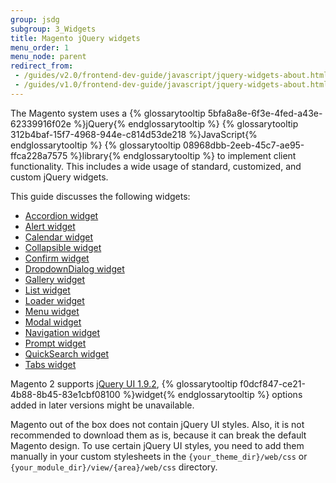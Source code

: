 ```yaml
---
group: jsdg
subgroup: 3_Widgets
title: Magento jQuery widgets
menu_order: 1
menu_node: parent
redirect_from:
 - /guides/v2.0/frontend-dev-guide/javascript/jquery-widgets-about.html
 - /guides/v1.0/frontend-dev-guide/javascript/jquery-widgets-about.html
---
```


The Magento system uses a {% glossarytooltip 5bfa8a8e-6f3e-4fed-a43e-62339916f02e %}jQuery{% endglossarytooltip %} {% glossarytooltip 312b4baf-15f7-4968-944e-c814d53de218 %}JavaScript{% endglossarytooltip %} {% glossarytooltip 08968dbb-2eeb-45c7-ae95-ffca228a7575 %}library{% endglossarytooltip %} to implement client functionality. This includes a wide usage of standard, customized, and custom jQuery widgets.

This guide discusses the following widgets:
<ul>
<li><a href="{{ page.baseurl }}/javascript-dev-guide/widgets/widget_accordion.html" target="_blank">Accordion widget</a> </li>
<li><a href="{{ page.baseurl }}/javascript-dev-guide/widgets/widget_alert.html" target="_blank">Alert widget</a> </li>
<li><a href="{{ page.baseurl }}/javascript-dev-guide/widgets/widget_calendar.html" target="_blank">Calendar widget</a></li>
<li><a href="{{ page.baseurl }}/javascript-dev-guide/widgets/widget_collapsible.html" target="_blank">Collapsible widget</a></li>
<li><a href="{{ page.baseurl }}/javascript-dev-guide/widgets/widget_confirm.html" target="_blank">Confirm widget</a></li>
<li><a href="{{ page.baseurl }}/javascript-dev-guide/widgets/widget_dialog.html" target="_blank">DropdownDialog widget</a></li>
<li><a href="{{ page.baseurl }}/javascript-dev-guide/widgets/widget_gallery.html" target="_blank">Gallery widget</a></li>
<li><a href="{{ page.baseurl }}/javascript-dev-guide/widgets/widget_list.html" target="_blank">List widget</a></li>
<li><a href="{{ page.baseurl }}/javascript-dev-guide/widgets/widget_loader.html" target="_blank">Loader widget</a></li>
<li><a href="{{ page.baseurl }}/javascript-dev-guide/widgets/widget_menu.html" target="_blank">Menu widget</a></li>
<li><a href="{{ page.baseurl }}/javascript-dev-guide/widgets/widget_modal.html" target="_blank">Modal widget</a></li>
<li><a href="{{ page.baseurl }}/javascript-dev-guide/widgets/widget_navigation.html" target="_blank">Navigation widget</a></li>
<li><a href="{{ page.baseurl }}/javascript-dev-guide/widgets/widget_prompt.html" target="_blank">Prompt widget</a></li>
<li><a href="{{ page.baseurl }}/javascript-dev-guide/widgets/widget_quickSearch.html" target="_blank">QuickSearch widget</a></li>
<li><a href="{{ page.baseurl }}/javascript-dev-guide/widgets/widget_tabs.html" target="_blank">Tabs widget</a></li>

</ul>


<div class="bs-callout bs-callout-info" markdown="1">
  <p>Magento 2 supports <a href="http://blog.jqueryui.com/2012/11/jquery-ui-1-9-2/" target="_blank">jQuery UI 1.9.2</a>, {% glossarytooltip f0dcf847-ce21-4b88-8b45-83e1cbf08100 %}widget{% endglossarytooltip %} options added in later versions might be unavailable.</p>
</div>

<div class="bs-callout bs-callout-info" markdown="1">
  <p>Magento out of the box does not contain jQuery UI styles. Also, it is not recommended to download them as is, because it can break the default Magento design. To use certain jQuery UI styles, you need to add them manually in your custom stylesheets in the <code>{your_theme_dir}/web/css</code> or <code>{your_module_dir}/view/{area}/web/css</code> directory.</p>
</div>
